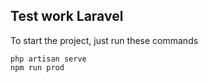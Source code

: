 ## Test work Laravel

To start the project, just run these commands
```
php artisan serve
npm run prod
```
